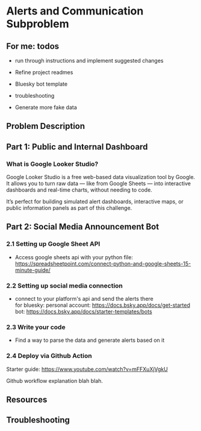 # Alerts and Communication Subproblem 

## For me: todos

* run through instructions and implement suggested changes

* Refine project readmes 

* Bluesky bot template 

* troubleshooting 

* Generate more fake data


## Problem Description 


## Part 1: Public and Internal Dashboard
### What is Google Looker Studio? 

Google Looker Studio is a free web-based data visualization tool by Google. It allows you to turn raw data — like from Google Sheets — into interactive dashboards and real-time charts, without needing to code. 

It’s perfect for building simulated alert dashboards, interactive maps, or public information panels as part of this challenge. 

## Part 2: Social Media Announcement Bot 
### 2.1 Setting up Google Sheet API 
* Access google sheets api with your python file: https://spreadsheetpoint.com/connect-python-and-google-sheets-15-minute-guide/

### 2.2 Setting up social media connection
* connect to your platform's api and send the alerts there  
for bluesky: 
personal account: https://docs.bsky.app/docs/get-started
bot: https://docs.bsky.app/docs/starter-templates/bots

### 2.3 Write your code 
* Find a way to parse the data and generate alerts based on it 

### 2.4 Deploy via Github Action
Starter guide: https://www.youtube.com/watch?v=mFFXuXjVgkU

Github workflow explanation blah blah. 

## Resources 

## Troubleshooting 


